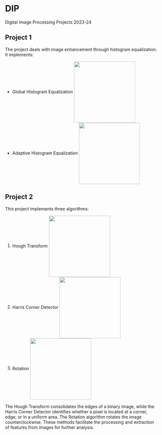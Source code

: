 # DIP
 Digital Image Processing Projects 2023-24

 ## Project 1 
 The project deals with image enhancement through histogram equalization. 
 It implements: 
 * Global Histogram Equalization       <img width="200" align="center" src="https://github.com/user-attachments/assets/0786e94c-2005-4446-ae5d-7eaf01e45680" /> 
 * Adaptive Histogram Equalization     <img width="200" align="center" src="https://github.com/user-attachments/assets/0786e94c-2005-4446-ae5d-7eaf01e45680" /> 

 ## Project 2
 This project implements three algorithms: 
1. Hough Transform                    <img width="200" align="center" src="https://github.com/user-attachments/assets/0786e94c-2005-4446-ae5d-7eaf01e45680" /> 
2. Harris Corner Detector             <img width="200" align="center" src="https://github.com/user-attachments/assets/0786e94c-2005-4446-ae5d-7eaf01e45680" /> 
3. Rotation                           <img width="200" align="center" src="https://github.com/user-attachments/assets/0786e94c-2005-4446-ae5d-7eaf01e45680" /> 

The Hough Transform consolidates the edges of a binary image, while the Harris Corner Detector identifies whether a pixel is located at a corner, edge, or in a uniform area. 
The Rotation algorithm rotates the image counterclockwise. These methods facilitate the processing and extraction of features from images for further analysis.
